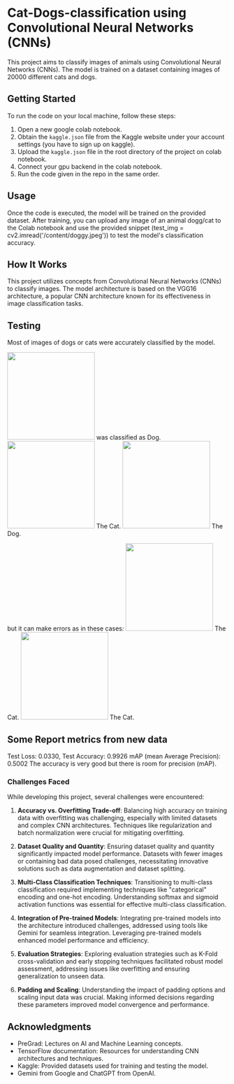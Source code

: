 # Cat-Dogs-classification using Convolutional Neural Networks (CNNs)


This project aims to classify images of animals using Convolutional Neural Networks (CNNs). The model is trained on a dataset containing images of 20000 different cats and dogs.

## Getting Started 

To run the code on your local machine, follow these steps:

1. Open a new google colab notebook.
2. Obtain the `kaggle.json` file from the Kaggle website under your account settings (you have to sign up on kaggle).
3. Upload the `kaggle.json` file in the root directory of the project on colab notebook.
4. Connect your gpu backend in the colab notebook.
5. Run the code given in the repo in the same order.

## Usage

Once the code is executed, the model will be trained on the provided dataset. After training, you can upload any image of an animal dogg/cat to the Colab notebook and use the provided snippet (test_img = cv2.imread('/content/doggy.jpeg')) to test the model's classification accuracy.

## How It Works

This project utilizes concepts from Convolutional Neural Networks (CNNs) to classify images. The model architecture is based on the VGG16 architecture, a popular CNN architecture known for its effectiveness in image classification tasks.

## Testing
Most of images of dogs or cats were accurately classified by the model.

<img src="https://github.com/mukund2124/CNN-cat-dogs-classification/assets/69761205/6a3a9577-17d9-4a46-962d-9a154c2caddd.jpg" width="200" height="200"> was classified as Dog.
<img src="https://github.com/mukund2124/CNN-cat-dogs-classification/assets/69761205/a1aeadae-b186-41ba-82b3-7bb6ae64fdae.jpg" width="200" height="200"> The Cat.
<img src="https://github.com/mukund2124/CNN-cat-dogs-classification/assets/69761205/377d344b-9389-4b3e-8003-c8965e6f09ee.jpg" width="200" height="200"> The Dog.

but it can make errors as in these cases:
<img src="https://github.com/mukund2124/CNN-cat-dogs-classification/assets/69761205/4e56dd55-f5d0-4f17-b5d5-36d5674afb46.jpg" width="200" height="200"> The Cat.
<img src="https://github.com/mukund2124/CNN-cat-dogs-classification/assets/69761205/35c7b293-ea72-4e99-8c6b-50a222715dd5.jpg" width="200" height="200"> The Cat.

## Some Report metrics from new data
Test Loss: 0.0330, Test Accuracy: 0.9926
mAP (mean Average Precision): 0.5002
The accuracy is very good but there is room for precision (mAP).

### Challenges Faced

While developing this project, several challenges were encountered:

1. **Accuracy vs. Overfitting Trade-off**: Balancing high accuracy on training data with overfitting was challenging, especially with limited datasets and complex CNN architectures. Techniques like regularization and batch normalization were crucial for mitigating overfitting.

2. **Dataset Quality and Quantity**: Ensuring dataset quality and quantity significantly impacted model performance. Datasets with fewer images or containing bad data posed challenges, necessitating innovative solutions such as data augmentation and dataset splitting.

3. **Multi-Class Classification Techniques**: Transitioning to multi-class classification required implementing techniques like "categorical" encoding and one-hot encoding. Understanding softmax and sigmoid activation functions was essential for effective multi-class classification.

4. **Integration of Pre-trained Models**: Integrating pre-trained models into the architecture introduced challenges, addressed using tools like Gemini for seamless integration. Leveraging pre-trained models enhanced model performance and efficiency.

5. **Evaluation Strategies**: Exploring evaluation strategies such as K-Fold cross-validation and early stopping techniques facilitated robust model assessment, addressing issues like overfitting and ensuring generalization to unseen data.

6. **Padding and Scaling**: Understanding the impact of padding options and scaling input data was crucial. Making informed decisions regarding these parameters improved model convergence and performance.

## Acknowledgments

- PreGrad: Lectures on AI and Machine Learning concepts.
- TensorFlow documentation: Resources for understanding CNN architectures and techniques.
- Kaggle: Provided datasets used for training and testing the model.
- Gemini from Google and ChatGPT from OpenAI.                        


